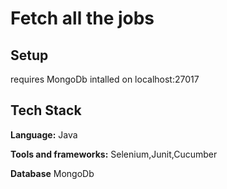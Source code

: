 
# Fetch all the jobs





## Setup
requires MongoDb intalled on 
localhost:27017



    
## Tech Stack

**Language:** Java

**Tools and frameworks:** Selenium,Junit,Cucumber

**Database** MongoDb

